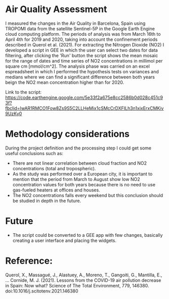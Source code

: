 # Air Quality Assessment


I measured the changes in the Air Quality in Barcelona, Spain using TROPOMI data from the satellite Sentinel-5P in the Google Earth Engine cloud computing platform. The periods of analysis was from March 16th to April 4th for 2019 and 2020, taking into account the confinement periods described in Querol et al. (2021).
For extracting the Nitrogen Dioxide (NO2) I developed a script in GEE in which the user can select two dates for data filtering, after clicking the 'Run' button the script shows the mean mosaic for the range of dates and time series of NO2 concentrations in millimol per square cm [mmol/cm^2].
The analysis phase was carried on an excel espreadsheet in which I performed the hypothesis tests on variances and medians where we can find a significant difference between both years beign the NO2 mean concentration higher than for 2020. 

Link to the script: https://code.earthengine.google.com/5e33f2a675e8cc2586b0d028c451c93f?fbclid=IwAR1RMCO1Fow8Zs9S5C2LLHeMix1cSMcCrDXFILh3n1xixErxCMKiv9UzKy0


# Methodology considerations
During the project definition and the processing step I could get some useful conclusions such as:
- There are not linear correlation between cloud fraction and NO2 concentrations (total and tropospheric).
- As the study was performed over a European city, it is important to mention that the period from March to August show low NO2 concentration values for both years because there is no need to use gas-fueled heaters at offices and houses.
- The NO2 concentrations falls every weekend but this conclusion should be studied in depth in the future.


# Future 
- The script could be converted to a GEE app with few changes, basically creating a user interface and placing the widgets.

# Reference: 
Querol, X., Massagué, J., Alastuey, A., Moreno, T., Gangoiti, G., Mantilla, E., … Cornide, M. J. (2021). Lessons from the COVID-19 air pollution decrease in Spain: Now what? Science of The Total Environment, 779, 146380. doi:10.1016/j.scitotenv.2021.146380 
